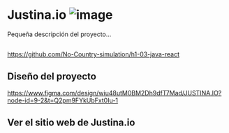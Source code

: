 # Justina.io ![image](https://github.com/user-attachments/assets/02661f21-ea63-4199-8f57-bcbc4f14967e)






Pequeña descripción del proyecto...

##
https://github.com/No-Country-simulation/h1-03-java-react


## Diseño del proyecto
https://www.figma.com/design/wiu48utM0BM2Dh9dfT7Mad/JUSTINA.IO?node-id=9-2&t=Q2pm9FYkUbFxt0Iu-1

## Ver el sitio web de Justina.io



